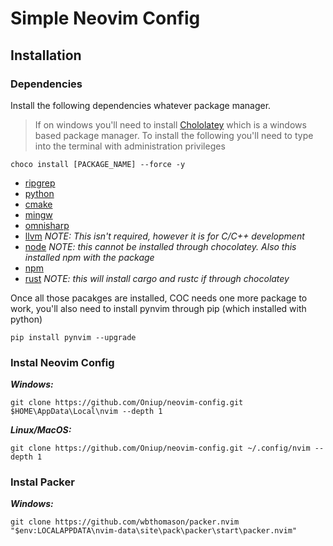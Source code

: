 # Simple Neovim Config

## Installation

### Dependencies

Install the following dependencies whatever package manager. 

> If on windows you'll need to install [Chololatey](https://chocolatey.org/) which 
> is a windows based package manager. To install the following you'll need to type
> into the terminal with administration privileges 

```
choco install [PACKAGE_NAME] --force -y
```

* [ripgrep](https://github.com/BurntSushi/ripgrep)
* [python](https://community.chocolatey.org/packages/python/3.11.4)
* [cmake](https://cmake.org/)
* [mingw](https://www.mingw-w64.org/)
* [omnisharp](http://www.omnisharp.net/)
* [llvm]() *NOTE: This isn't required, however it is for C/C++ development*
* [node](https://nodejs.org/en) *NOTE: this cannot be installed through chocolatey. 
  Also this installed npm with the package*
* [npm](https://www.npmjs.com/)
* [rust](https://www.rust-lang.org/) *NOTE: this will install cargo and rustc 
  if through chocolatey*

Once all those pacakges are installed, COC needs one more package to work, you'll 
also need to install pynvim through pip (which installed with python)

```
pip install pynvim --upgrade
```

### Instal Neovim Config

***Windows:***

```
git clone https://github.com/Oniup/neovim-config.git $HOME\AppData\Local\nvim --depth 1
```

***Linux/MacOS:***

```
git clone https://github.com/Oniup/neovim-config.git ~/.config/nvim --depth 1
```

### Instal Packer

***Windows:***

```
git clone https://github.com/wbthomason/packer.nvim "$env:LOCALAPPDATA\nvim-data\site\pack\packer\start\packer.nvim"
```

